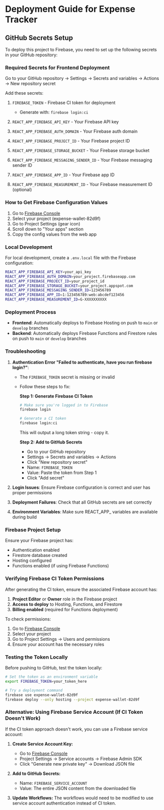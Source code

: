 # Deployment Guide for Expense Tracker

## GitHub Secrets Setup

To deploy this project to Firebase, you need to set up the following secrets in your GitHub repository:

### Required Secrets for Frontend Deployment

Go to your GitHub repository → Settings → Secrets and variables → Actions → New repository secret

Add these secrets:

1. `FIREBASE_TOKEN` - Firebase CI token for deployment
   - Generate with: `firebase login:ci`

2. `REACT_APP_FIREBASE_API_KEY` - Your Firebase API key
3. `REACT_APP_FIREBASE_AUTH_DOMAIN` - Your Firebase auth domain
4. `REACT_APP_FIREBASE_PROJECT_ID` - Your Firebase project ID
5. `REACT_APP_FIREBASE_STORAGE_BUCKET` - Your Firebase storage bucket
6. `REACT_APP_FIREBASE_MESSAGING_SENDER_ID` - Your Firebase messaging sender ID
7. `REACT_APP_FIREBASE_APP_ID` - Your Firebase app ID
8. `REACT_APP_FIREBASE_MEASUREMENT_ID` - Your Firebase measurement ID (optional)

### How to Get Firebase Configuration Values

1. Go to [Firebase Console](https://console.firebase.google.com/)
2. Select your project (expense-wallet-82d9f)
3. Go to Project Settings (gear icon)
4. Scroll down to "Your apps" section
5. Copy the config values from the web app

### Local Development

For local development, create a `.env.local` file with the Firebase configuration:

```bash
REACT_APP_FIREBASE_API_KEY=your_api_key
REACT_APP_FIREBASE_AUTH_DOMAIN=your_project.firebaseapp.com
REACT_APP_FIREBASE_PROJECT_ID=your_project_id
REACT_APP_FIREBASE_STORAGE_BUCKET=your_project.appspot.com
REACT_APP_FIREBASE_MESSAGING_SENDER_ID=123456789
REACT_APP_FIREBASE_APP_ID=1:123456789:web:abcdef123456
REACT_APP_FIREBASE_MEASUREMENT_ID=G-XXXXXXXXXX
```

### Deployment Process

- **Frontend**: Automatically deploys to Firebase Hosting on push to `main` or `develop` branches
- **Backend**: Automatically deploys Firebase Functions and Firestore rules on push to `main` or `develop` branches

### Troubleshooting

1. **Authentication Error "Failed to authenticate, have you run firebase login?"**:
   - The `FIREBASE_TOKEN` secret is missing or invalid
   - Follow these steps to fix:

     **Step 1: Generate Firebase CI Token**
     ```bash
     # Make sure you're logged in to Firebase
     firebase login

     # Generate a CI token
     firebase login:ci
     ```
     This will output a long token string - copy it.

     **Step 2: Add to GitHub Secrets**
     - Go to your GitHub repository
     - Settings → Secrets and variables → Actions
     - Click "New repository secret"
     - Name: `FIREBASE_TOKEN`
     - Value: Paste the token from Step 1
     - Click "Add secret"

2. **Login Issues**: Ensure Firebase configuration is correct and user has proper permissions
3. **Deployment Failures**: Check that all GitHub secrets are set correctly
4. **Environment Variables**: Make sure REACT_APP_ variables are available during build

### Firebase Project Setup

Ensure your Firebase project has:
- Authentication enabled
- Firestore database created
- Hosting configured
- Functions enabled (if using Firebase Functions)

### Verifying Firebase CI Token Permissions

After generating the CI token, ensure the associated Firebase account has:

1. **Project Editor** or **Owner** role in the Firebase project
2. **Access to deploy** to Hosting, Functions, and Firestore
3. **Billing enabled** (required for Functions deployment)

To check permissions:
1. Go to [Firebase Console](https://console.firebase.google.com/)
2. Select your project
3. Go to Project Settings → Users and permissions
4. Ensure your account has the necessary roles

### Testing the Token Locally

Before pushing to GitHub, test the token locally:

```bash
# Set the token as an environment variable
export FIREBASE_TOKEN=your_token_here

# Try a deployment command
firebase use expense-wallet-82d9f
firebase deploy --only hosting --project expense-wallet-82d9f
```

### Alternative: Using Firebase Service Account (If CI Token Doesn't Work)

If the CI token approach doesn't work, you can use a Firebase service account:

1. **Create Service Account Key:**
   - Go to [Firebase Console](https://console.firebase.google.com/)
   - Project Settings → Service accounts → Firebase Admin SDK
   - Click "Generate new private key" → Download JSON file

2. **Add to GitHub Secrets:**
   - Name: `FIREBASE_SERVICE_ACCOUNT`
   - Value: The entire JSON content from the downloaded file

3. **Update Workflows:** The workflows would need to be modified to use service account authentication instead of CI token.